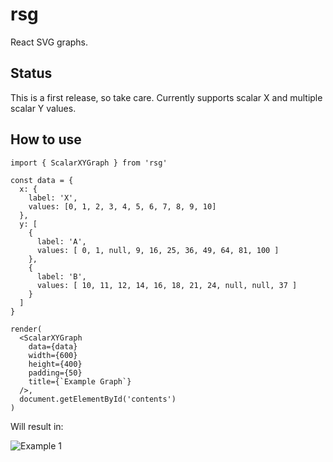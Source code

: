 # rsg

React SVG graphs.

## Status

This is a first release, so take care. Currently supports scalar X and multiple scalar Y values.

## How to use

```
import { ScalarXYGraph } from 'rsg'

const data = {
  x: {
    label: 'X',
    values: [0, 1, 2, 3, 4, 5, 6, 7, 8, 9, 10]
  },
  y: [
    {
      label: 'A',
      values: [ 0, 1, null, 9, 16, 25, 36, 49, 64, 81, 100 ]
    },
    {
      label: 'B',
      values: [ 10, 11, 12, 14, 16, 18, 21, 24, null, null, 37 ]
    }
  ]
}

render(
  <ScalarXYGraph
    data={data}
    width={600}
    height={400}
    padding={50}
    title={`Example Graph`}
  />,
  document.getElementById('contents')
)
```

Will result in:

![Example 1](https://github.com/bjnortier/rsg/blob/master/doc/example1.png?raw=true)
